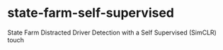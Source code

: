 # state-farm-self-supervised
State Farm Distracted Driver Detection with a Self Supervised (SimCLR) touch
